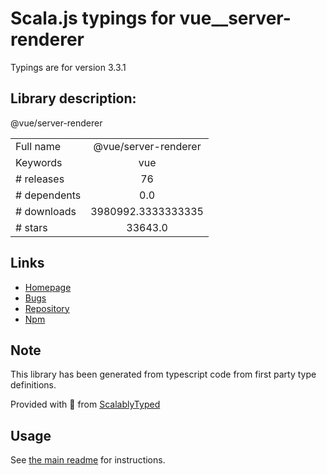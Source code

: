 
# Scala.js typings for vue__server-renderer

Typings are for version 3.3.1

## Library description:
@vue/server-renderer

|                    |                 |
| ------------------ | :-------------: |
| Full name          | @vue/server-renderer |
| Keywords           | vue |
| # releases         | 76 |
| # dependents       | 0.0 |
| # downloads        | 3980992.3333333335 |
| # stars            | 33643.0 |

## Links
- [Homepage](https://github.com/vuejs/core/tree/main/packages/server-renderer#readme)
- [Bugs](https://github.com/vuejs/core/issues)
- [Repository](https://github.com/vuejs/core)
- [Npm](https://www.npmjs.com/package/%40vue%2Fserver-renderer)
    


## Note
This library has been generated from typescript code from first party type definitions.

Provided with :purple_heart: from [ScalablyTyped](https://github.com/oyvindberg/ScalablyTyped)

## Usage
See [the main readme](../../readme.md) for instructions.


